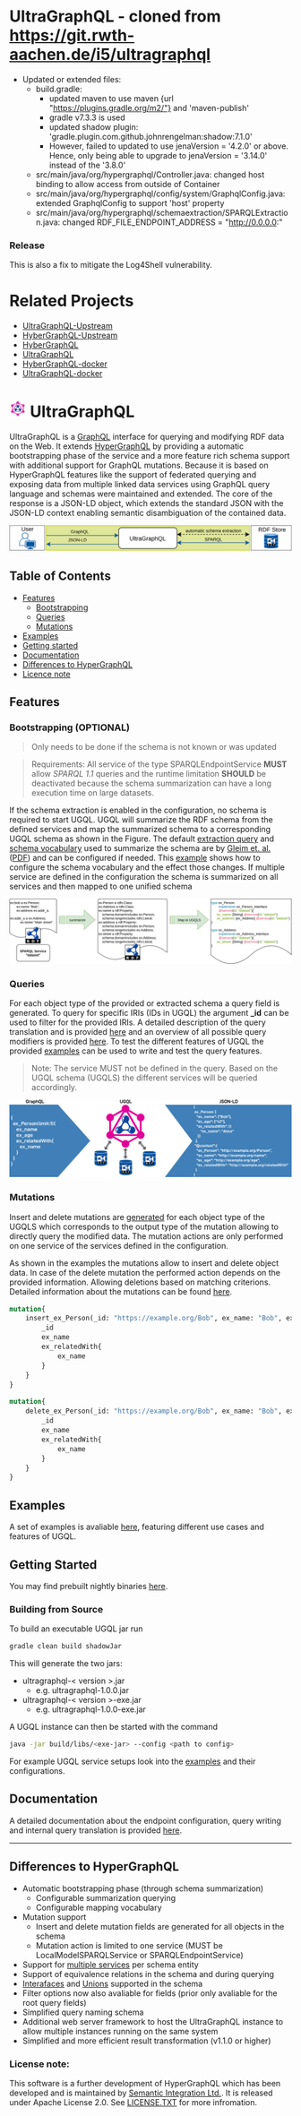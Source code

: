 # UltraGraphQL - cloned from https://git.rwth-aachen.de/i5/ultragraphql
* Updated or extended files:
  * build.gradle:
    * updated maven to use maven {url "https://plugins.gradle.org/m2/"} and 'maven-publish'
    * gradle v7.3.3 is used
    * updated shadow plugin: 'gradle.plugin.com.github.johnrengelman:shadow:7.1.0'
    * However, failed to updated to use jenaVersion = '4.2.0' or above. Hence, only being able to upgrade to jenaVersion = '3.14.0' instead of the '3.8.0'
  * src/main/java/org/hypergraphql/Controller.java: changed host binding to allow access from outside of Container
  * src/main/java/org/hypergraphql/config/system/GraphqlConfig.java: extended GraphqlConfig to support 'host' property
  * src/main/java/org/hypergraphql/schemaextraction/SPARQLExtraction.java: changed RDF_FILE_ENDPOINT_ADDRESS = "http://0.0.0.0:"

### Release
This is also a fix to mitigate the Log4Shell vulnerability.

# Related Projects
* [UltraGraphQL-Upstream](https://git.rwth-aachen.de/i5/ultragraphql)
* [HyberGraphQL-Upstream](https://github.com/hypergraphql/hypergraphql)
* [HyberGraphQL](https://github.com/DrSnowbird/HyperGraphQL)
* [UltraGraphQL](https://github.com/DrSnowbird/UltraGraphQL)
* [HyberGraphQL-docker](https://github.com/DrSnowbird/HyperGraphQL-docker)
* [UltraGraphQL-docker](https://github.com/DrSnowbird/UltraGraphQL-docker)

# [<img src="./docs/figures/HyperGraphQL.png" width="30">](hypergraphql-logo.svg) UltraGraphQL
UltraGraphQL is a [GraphQL](https://graphql.org/) interface for querying and modifying RDF data on the Web.
It extends [HyperGraphQL](https://www.hypergraphql.org/) by providing a automatic bootstrapping phase of the service and a more feature rich schema support with additional support for GraphQL mutations.
Because it is based on HyperGraphQL features like the support of federated querying and exposing data from multiple linked data services using GraphQL query language and schemas were maintained and extended.
The core of the response is a JSON-LD object, which extends the standard JSON with the JSON-LD context enabling semantic disambiguation of the contained data.

![](./docs/figures/ugql_linked_data_access.png)

## Table of Contents
* [Features](#features)
   * [Bootstrapping](#bootstrapping-optional)
   * [Queries](#queries)
   * [Mutations](#mutations)
* [Examples](#examples)
* [Getting started](#getting-started)
* [Documentation](#documentation)
* [Differences to HyperGraphQL](#differences-to-hypergraphql)
* [Licence note](#license-note)

## Features

### Bootstrapping (OPTIONAL)
> Only needs to be done if the schema is not known or was updated

> Requirements: All service of the type SPARQLEndpointService **MUST** allow *SPARQL 1.1* queries and the runtime limitation **SHOULD** be deactivated because the schema summarization can have a long execution time on large datasets.

If the schema extraction is enabled in the configuration, no schema is required to start UGQL.
UGQL will summarize the RDF schema from the defined services and map the summarized schema to a corresponding UGQL schema as shown in the Figure.
The default [extraction query](./docs/schema_extraction_query.md) and [schema vocabulary](./docs/schema_mapping.md) used to summarize the schema are by [Gleim et. al.](https://jbiomedsem.biomedcentral.com/articles/10.1186/s13326-020-00223-z) ([PDF](https://jbiomedsem.biomedcentral.com/track/pdf/10.1186/s13326-020-00223-z)) and can be configured if needed.
This [example](./examples/extended_mapping/README.md) shows how to configure the schema vocabulary and the effect those changes.
If multiple service are defined in the configuration the schema is summarized on all services and then mapped to one unified schema

![Abstract example of the schema summarization and mapping](./docs/figures/bootstrapping_example.png  "Abstract overview of the bootstrapping phase")

### Queries
For each object type of the provided or extracted schema a query field is generated.
To query for specific IRIs (IDs in UGQL) the argument **_id** can be used to filter for the provided IRIs.
A detailed description of the query translation and is provided [here](./docs/translation_phase.md) and an overview of all possible query modifiers is provided [here](./docs/query_modifiers.md).
To test the different features of UGQL the provided [examples](examples/README.md) can be used to write and test the query features.

> Note: The service MUST not be defined in the query. Based on the UGQL schema (UGQLS) the different services will be queried accordingly.

[![](./docs/figures/ugql_query_schematic.png)](./docs/figures/ugql_query_schematic.svg)

### Mutations
Insert and delete mutations are [generated](./docs/translation_phase.md#mutation-translation) for each object type of the UGQLS which corresponds to the output type of the mutation allowing to directly query the modified data.
The mutation actions are only performed on one service of the services defined in the configuration.

As shown in the examples the mutations allow to insert and delete object data.
In case of the delete mutation the performed action depends on the provided information.
Allowing deletions based on matching criterions.
Detailed information about the mutations can be found [here](docs/mutations.md).

```graphql
mutation{
    insert_ex_Person(_id: "https://example.org/Bob", ex_name: "Bob", ex_age: "42", ex_relatedWith: {_id: "https://example.org/Alice"}){
        _id
        ex_name
        ex_relatedWith{
            ex_name
        }
    }
}
```
```graphql
mutation{
    delete_ex_Person(_id: "https://example.org/Bob", ex_name: "Bob", ex_age: "42", ex_relatedWith: {_id: "https://example.org/Alice"}){
        _id
        ex_name
        ex_relatedWith{
            ex_name
        }
    }
}
```
## Examples
A set of examples is avaliable [here](examples/README.md), featuring different use cases and features of UGQL.

## Getting Started
You may find prebuilt nightly binaries [here](https://git.rwth-aachen.de/i5/ultragraphql/-/jobs/artifacts/master/browse/build/libs/?job=build).

### Building from Source
To build an executable UGQL jar run
```bash
gradle clean build shadowJar
```
This will generate the two jars:
- ultragraphql-< version >.jar
  - e.g. ultragraphql-1.0.0.jar
- ultragraphql-< version >-exe.jar
  - e.g. ultragraphql-1.0.0-exe.jar

A UGQL instance can then be started with the command
```bash
java -jar build/libs/<exe-jar> --config <path to config>
```

For example UGQL service setups look into the [examples](examples/README.md) and their configurations.


## Documentation
A detailed documentation about the endpoint configuration, query writing and internal query translation is provided [here](./docs/README.md).

-----------------------------------------

## Differences to HyperGraphQL
- Automatic bootstrapping phase (through schema summarization)
  - Configurable summarization querying
  - Configurable mapping vocabulary
- Mutation support
  - Insert and delete mutation fields are generated for all objects in the schema
  - Mutation action is limited to one service (MUST be LocalModelSPARQLService or SPARQLEndpointService)
- Support for [multiple services](./docs/multiple_service_feature.md) per schema entity
- Support of equivalence relations in the schema and during querying
- [Interafaces](./docs/interface.md) and [Unions](./docs/union.md) supported in the schema
- Filter options now also avaliable for fields (prior only avaliable for the root query fields)
- Simplified query naming schema
- Additional web server framework to host the UltraGraphQL instance to allow multiple instances running on the same system
- Simplified and more efficient result transformation (v1.1.0 or higher)

### License note:
 This software is a further development of HyperGraphQL which has been developed and is maintained by [Semantic Integration Ltd.](http://semanticintegration.co.uk). It is released under Apache License 2.0. See [LICENSE.TXT](https://github.com/semantic-integration/hypergraphql/blob/master/LICENSE.TXT) for more infromation.
